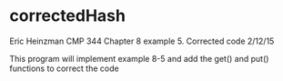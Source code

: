# correctedHash
Eric Heinzman CMP 344 Chapter 8 example 5. Corrected code 2/12/15

This program will implement example 8-5 and add the get() and put() functions
to correct the code 
